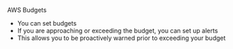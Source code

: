 AWS Budgets

- You can set budgets
- If you are approaching or exceeding the budget, you can set up alerts
- This allows you to be proactively warned prior to exceeding your budget